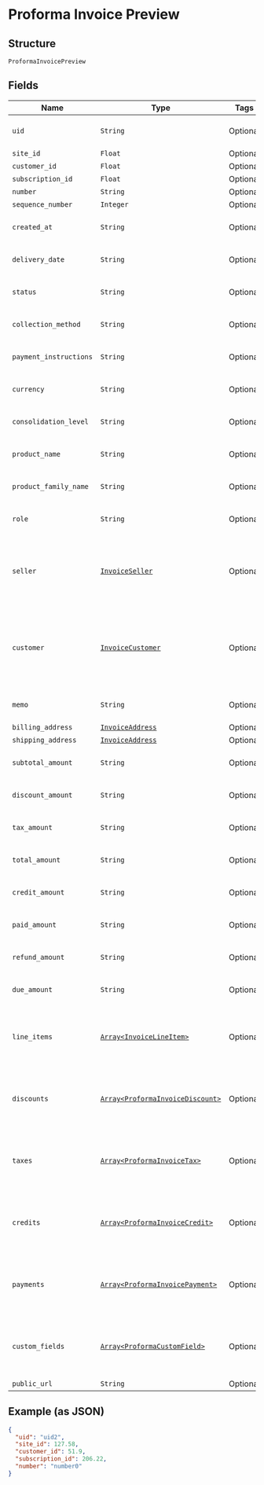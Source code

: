 
# Proforma Invoice Preview

## Structure

`ProformaInvoicePreview`

## Fields

| Name | Type | Tags | Description |
|  --- | --- | --- | --- |
| `uid` | `String` | Optional | **Constraints**: *Minimum Length*: `1` |
| `site_id` | `Float` | Optional | - |
| `customer_id` | `Float` | Optional | - |
| `subscription_id` | `Float` | Optional | - |
| `number` | `String` | Optional | - |
| `sequence_number` | `Integer` | Optional | - |
| `created_at` | `String` | Optional | **Constraints**: *Minimum Length*: `1` |
| `delivery_date` | `String` | Optional | **Constraints**: *Minimum Length*: `1` |
| `status` | `String` | Optional | **Constraints**: *Minimum Length*: `1` |
| `collection_method` | `String` | Optional | **Constraints**: *Minimum Length*: `1` |
| `payment_instructions` | `String` | Optional | **Constraints**: *Minimum Length*: `1` |
| `currency` | `String` | Optional | **Constraints**: *Minimum Length*: `1` |
| `consolidation_level` | `String` | Optional | **Constraints**: *Minimum Length*: `1` |
| `product_name` | `String` | Optional | **Constraints**: *Minimum Length*: `1` |
| `product_family_name` | `String` | Optional | **Constraints**: *Minimum Length*: `1` |
| `role` | `String` | Optional | **Constraints**: *Minimum Length*: `1` |
| `seller` | [`InvoiceSeller`](../../doc/models/invoice-seller.md) | Optional | Information about the seller (merchant) listed on the masthead of the invoice. |
| `customer` | [`InvoiceCustomer`](../../doc/models/invoice-customer.md) | Optional | Information about the customer who is owner or recipient the invoiced subscription. |
| `memo` | `String` | Optional | **Constraints**: *Minimum Length*: `1` |
| `billing_address` | [`InvoiceAddress`](../../doc/models/invoice-address.md) | Optional | - |
| `shipping_address` | [`InvoiceAddress`](../../doc/models/invoice-address.md) | Optional | - |
| `subtotal_amount` | `String` | Optional | **Constraints**: *Minimum Length*: `1` |
| `discount_amount` | `String` | Optional | **Constraints**: *Minimum Length*: `1` |
| `tax_amount` | `String` | Optional | **Constraints**: *Minimum Length*: `1` |
| `total_amount` | `String` | Optional | **Constraints**: *Minimum Length*: `1` |
| `credit_amount` | `String` | Optional | **Constraints**: *Minimum Length*: `1` |
| `paid_amount` | `String` | Optional | **Constraints**: *Minimum Length*: `1` |
| `refund_amount` | `String` | Optional | **Constraints**: *Minimum Length*: `1` |
| `due_amount` | `String` | Optional | **Constraints**: *Minimum Length*: `1` |
| `line_items` | [`Array<InvoiceLineItem>`](../../doc/models/invoice-line-item.md) | Optional | **Constraints**: *Minimum Items*: `1`, *Unique Items Required* |
| `discounts` | [`Array<ProformaInvoiceDiscount>`](../../doc/models/proforma-invoice-discount.md) | Optional | **Constraints**: *Minimum Items*: `1`, *Unique Items Required* |
| `taxes` | [`Array<ProformaInvoiceTax>`](../../doc/models/proforma-invoice-tax.md) | Optional | **Constraints**: *Minimum Items*: `1`, *Unique Items Required* |
| `credits` | [`Array<ProformaInvoiceCredit>`](../../doc/models/proforma-invoice-credit.md) | Optional | **Constraints**: *Minimum Items*: `1`, *Unique Items Required* |
| `payments` | [`Array<ProformaInvoicePayment>`](../../doc/models/proforma-invoice-payment.md) | Optional | **Constraints**: *Minimum Items*: `1`, *Unique Items Required* |
| `custom_fields` | [`Array<ProformaCustomField>`](../../doc/models/proforma-custom-field.md) | Optional | **Constraints**: *Minimum Items*: `1`, *Unique Items Required* |
| `public_url` | `String` | Optional | - |

## Example (as JSON)

```json
{
  "uid": "uid2",
  "site_id": 127.58,
  "customer_id": 51.9,
  "subscription_id": 206.22,
  "number": "number0"
}
```

